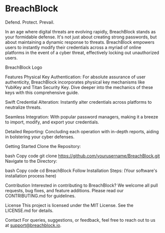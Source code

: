 # BreachBlock

Defend. Protect. Prevail.

In an age where digital threats are evolving rapidly, BreachBlock stands as your formidable defense. It's not just about creating strong passwords, but about maintaining a dynamic response to threats. BreachBlock empowers users to instantly modify their credentials across a myriad of online platforms in the event of a cyber threat, effectively locking out unauthorized users.

BreachBlock Logo

Features
Physical Key Authentication: For absolute assurance of user authenticity, BreachBlock incorporates physical key mechanisms like YubiKey and Titan Security Key. Dive deeper into the mechanics of these keys with this comprehensive guide.

Swift Credential Alteration: Instantly alter credentials across platforms to neutralize threats.

Seamless Integration: With popular password managers, making it a breeze to import, modify, and export your credentials.

Detailed Reporting: Concluding each operation with in-depth reports, aiding in bolstering your cyber defenses.

Getting Started
Clone the Repository:

bash
Copy code
git clone https://github.com/yourusername/BreachBlock.git
Navigate to the Directory:

bash
Copy code
cd BreachBlock
Follow Installation Steps: (Your software's installation process here)

Contribution
Interested in contributing to BreachBlock? We welcome all pull requests, bug fixes, and feature additions. Please read our CONTRIBUTING.md for guidelines.

License
This project is licensed under the MIT License. See the LICENSE.md for details.

Contact
For queries, suggestions, or feedback, feel free to reach out to us at support@breachblock.io.

